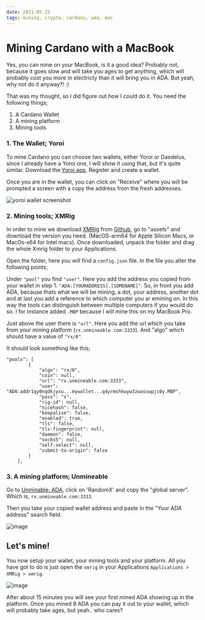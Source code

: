 ```yaml
---
date: 2021-05-25
tags: mining, crypto, cardano, ada, mac
---
```



# Mining Cardano with a MacBook

Yes, you can mine on your MacBook, is it a good idea? Probably not, because it goes slow and will take you ages to get anything, which will probably cost you more in electricty than it will bring you in ADA. But yeah, why not do it anyway?! :)

That was my thought, so I did figure out how I could do it. You need the following things;

1. A Cardano Wallet
2. A mining platform
3. Mining tools

### 1. The Wallet; Yoroi

To mine Cardano you can choose two wallets, either Yoroi or Daedelus, since I already have a Yoroi one, I will show it using that, but it's quite similar.
Download the [Yoroi app](https://yoroi-wallet.com), Register and create a wallet. 

Once you are in the wallet, you can click on "Receive" where you will be prompted a screen with a copy the address from the fresh addresses.

![yoroi wallet screenshot](https://user-images.githubusercontent.com/5363051/119467007-7055db00-bd45-11eb-9738-322baa6b4979.png) 


### 2. Mining tools; XMRig

In order to mine we download [XMRig](https://xmrig.com/) from [Github](https://github.com/xmrig/xmrig/releases), go to "assets" and download the version you need. (MacOS-arm64 for Apple Silicon Macs, or MacOs-x64 for Intel macs). Once downloaded, unpack the folder and drag the whole Xmrig folder to your Applications.

Open the folder, here you will find a `config.json` file. In the file you alter the following points;

Under `"pool"` you find `"user"`. Here you add the address you copied from your wallet in step 1. `"ADA:[YOURADDRESS].[SOMENAME]"`. So, in front you add ADA, because thats what we will be mining, a dot, your address, another dot and at last you add a reference to which computer you ar emining on. In this way the tools can distinguish between multiple computers if you would do so. I for instance added `.MBP` because I will mine this on my MacBook Pro.

Just above the user there is `"url"`. Here you add the url which you take from your mining platform (`rx.unmineable.com:3333`). And "algo" which should have a value of `"rx/0"`.

It should look something like this;

```
"pools": [
        {
            "algo": "rx/0",
            "coin": null,
            "url": "rx.unmineable.com:3333",
            "user": "ADA:addr1qy0nqdkjyxu...mywallet...q4yrmshkwyw3zwasswpjc0y.MBP",
            "pass": "x",
            "rig-id": null,
            "nicehash": false,
            "keepalive": false,
            "enabled": true,
            "tls": false,
            "tls-fingerprint": null,
            "daemon": false,
            "socks5": null,
            "self-select": null,
            "submit-to-origin": false
        }
    ],
```

### 3. A mining platform; Unmineable

Go to [Unminable: ADA](https://unmineable.com/?ref=o9mk-762e), click on 'RandomX' and copy the "global server". Which is; `rx.unmineable.com:3333`. 

Then you take your copied wallet address and paste in the "Your ADA address" search field. 

![image](https://user-images.githubusercontent.com/5363051/119468778-0f2f0700-bd47-11eb-9254-e0df383b845a.png)


## Let's mine!

You now setup your wallet, your mining tools and your platform. All you have got to do is just open the `xmrig` in your Applications `Applications > XMRig > xmrig`. 

![image](https://user-images.githubusercontent.com/5363051/119469289-7fd62380-bd47-11eb-8a0e-661a56ae7b8c.png)


After about 15 minutes you will see your first mined ADA showing up in the platform. Once you mined 8 ADA you can pay it out to your wallet, which will probably take ages, but yeah.. who cares?
